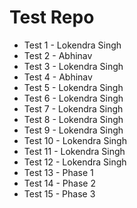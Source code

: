 # Test Repo
* Test 1 - Lokendra Singh
* Test 2 - Abhinav
* Test 3 - Lokendra Singh
* Test 4 - Abhinav
* Test 5 - Lokendra Singh
* Test 6 - Lokendra Singh
* Test 7 - Lokendra Singh
* Test 8 - Lokendra Singh
* Test 9 - Lokendra Singh
* Test 10 - Lokendra Singh
* Test 11 - Lokendra Singh
* Test 12 - Lokendra Singh
* Test 13 - Phase 1
* Test 14 - Phase 2
* Test 15 - Phase 3
